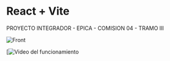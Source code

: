 # React + Vite

PROYECTO INTEGRADOR - EPICA - COMISION 04 - TRAMO III

![Front](https://tuki-socks.com.ar/wp-content/uploads/2023/12/screencapture-localhost-5173-2023-12-15-18_48_49.png)

[![Video del funcionamiento](https://youtu.be/57JweZYBOJQ)
